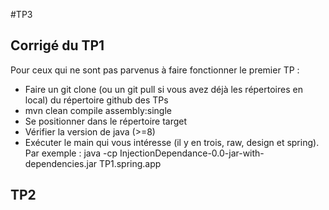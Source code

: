 #TP3
## Corrigé du TP1
Pour ceux qui ne sont pas parvenus à faire fonctionner le premier TP :

* Faire un git clone (ou un git pull si vous avez déjà les répertoires en local) du répertoire github des TPs
* mvn clean compile assembly:single
* Se positionner dans le répertoire target
* Vérifier la version de java (>=8)
* Exécuter le main qui vous intéresse (il y en trois, raw, design et spring). Par exemple : java -cp InjectionDependance-0.0-jar-with-dependencies.jar TP1.spring.app

## TP2